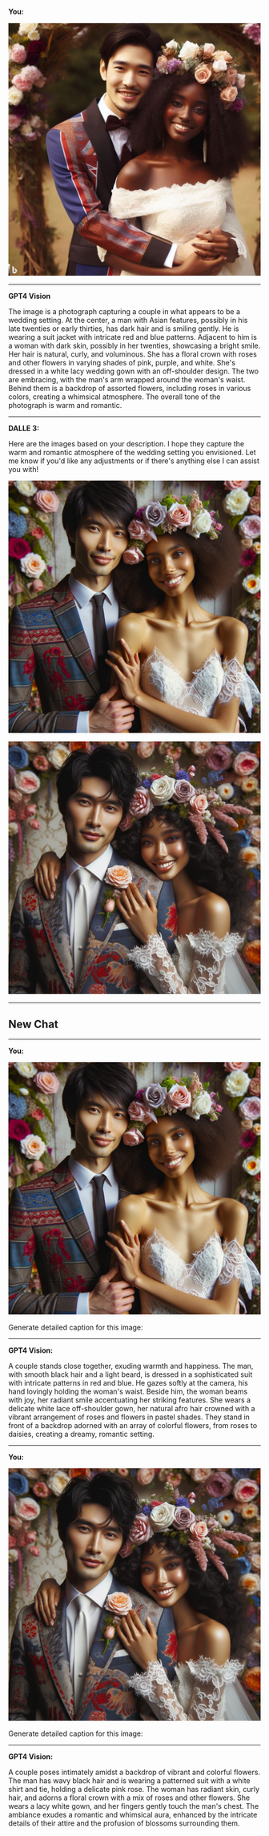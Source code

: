 **You:**

![1162174922093764610](/1162174922093764610-dalle3-0.jpg)

------------------

**GPT4 Vision**

The image is a photograph capturing a couple in what appears to be a wedding setting. At the center, a man with Asian features, possibly in his late twenties or early thirties, has dark hair and is smiling gently. He is wearing a suit jacket with intricate red and blue patterns. Adjacent to him is a woman with dark skin, possibly in her twenties, showcasing a bright smile. Her hair is natural, curly, and voluminous. She has a floral crown with roses and other flowers in varying shades of pink, purple, and white. She's dressed in a white lacy wedding gown with an off-shoulder design. The two are embracing, with the man's arm wrapped around the woman's waist. Behind them is a backdrop of assorted flowers, including roses in various colors, creating a whimsical atmosphere. The overall tone of the photograph is warm and romantic.

------------------

**DALLE 3:**

Here are the images based on your description. I hope they capture the warm and romantic atmosphere of the wedding setting you envisioned. Let me know if you'd like any adjustments or if there's anything else I can assist you with!


![1162174922093764610](/1162174922093764610-dalle3-1.png)

![1162174922093764610](/1162174922093764610-dalle3-2.png)

------------------

## New Chat

------------------

**You:**

![1162174922093764610](/1162174922093764610-dalle3-1.png)

Generate detailed caption for this image:

------------------

**GPT4 Vision:**

A couple stands close together, exuding warmth and happiness. The man, with smooth black hair and a light beard, is dressed in a sophisticated suit with intricate patterns in red and blue. He gazes softly at the camera, his hand lovingly holding the woman's waist. Beside him, the woman beams with joy, her radiant smile accentuating her striking features. She wears a delicate white lace off-shoulder gown, her natural afro hair crowned with a vibrant arrangement of roses and flowers in pastel shades. They stand in front of a backdrop adorned with an array of colorful flowers, from roses to daisies, creating a dreamy, romantic setting.

------------------

**You:**

![1162174922093764610](/1162174922093764610-dalle3-2.png)

Generate detailed caption for this image:

------------------

**GPT4 Vision:**

A couple poses intimately amidst a backdrop of vibrant and colorful flowers. The man has wavy black hair and is wearing a patterned suit with a white shirt and tie, holding a delicate pink rose. The woman has radiant skin, curly hair, and adorns a floral crown with a mix of roses and other flowers. She wears a lacy white gown, and her fingers gently touch the man's chest. The ambiance exudes a romantic and whimsical aura, enhanced by the intricate details of their attire and the profusion of blossoms surrounding them.
